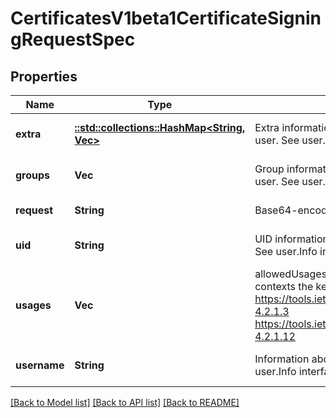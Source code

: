 # CertificatesV1beta1CertificateSigningRequestSpec

## Properties
Name | Type | Description | Notes
------------ | ------------- | ------------- | -------------
**extra** | [**::std::collections::HashMap<String, Vec<String>>**](array.md) | Extra information about the requesting user. See user.Info interface for details. | [optional] [default to null]
**groups** | **Vec<String>** | Group information about the requesting user. See user.Info interface for details. | [optional] [default to null]
**request** | **String** | Base64-encoded PKCS#10 CSR data | [default to null]
**uid** | **String** | UID information about the requesting user. See user.Info interface for details. | [optional] [default to null]
**usages** | **Vec<String>** | allowedUsages specifies a set of usage contexts the key will be valid for. See: https://tools.ietf.org/html/rfc5280#section-4.2.1.3      https://tools.ietf.org/html/rfc5280#section-4.2.1.12 | [optional] [default to null]
**username** | **String** | Information about the requesting user. See user.Info interface for details. | [optional] [default to null]

[[Back to Model list]](../README.md#documentation-for-models) [[Back to API list]](../README.md#documentation-for-api-endpoints) [[Back to README]](../README.md)


